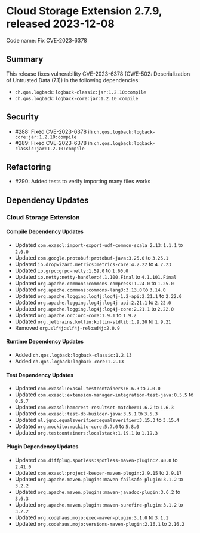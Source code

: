 # Cloud Storage Extension 2.7.9, released 2023-12-08

Code name: Fix CVE-2023-6378

## Summary

This release fixes vulnerability CVE-2023-6378 (CWE-502: Deserialization of Untrusted Data (7.1)) in the following dependencies:
* `ch.qos.logback:logback-classic:jar:1.2.10:compile`
* `ch.qos.logback:logback-core:jar:1.2.10:compile`

## Security

* #288: Fixed CVE-2023-6378 in `ch.qos.logback:logback-core:jar:1.2.10:compile`
* #289: Fixed CVE-2023-6378 in `ch.qos.logback:logback-classic:jar:1.2.10:compile`

## Refactoring

* #290: Added tests to verify importing many files works

## Dependency Updates

### Cloud Storage Extension

#### Compile Dependency Updates

* Updated `com.exasol:import-export-udf-common-scala_2.13:1.1.1` to `2.0.0`
* Updated `com.google.protobuf:protobuf-java:3.25.0` to `3.25.1`
* Updated `io.dropwizard.metrics:metrics-core:4.2.22` to `4.2.23`
* Updated `io.grpc:grpc-netty:1.59.0` to `1.60.0`
* Updated `io.netty:netty-handler:4.1.100.Final` to `4.1.101.Final`
* Updated `org.apache.commons:commons-compress:1.24.0` to `1.25.0`
* Updated `org.apache.commons:commons-lang3:3.13.0` to `3.14.0`
* Updated `org.apache.logging.log4j:log4j-1.2-api:2.21.1` to `2.22.0`
* Updated `org.apache.logging.log4j:log4j-api:2.21.1` to `2.22.0`
* Updated `org.apache.logging.log4j:log4j-core:2.21.1` to `2.22.0`
* Updated `org.apache.orc:orc-core:1.9.1` to `1.9.2`
* Updated `org.jetbrains.kotlin:kotlin-stdlib:1.9.20` to `1.9.21`
* Removed `org.slf4j:slf4j-reload4j:2.0.9`

#### Runtime Dependency Updates

* Added `ch.qos.logback:logback-classic:1.2.13`
* Added `ch.qos.logback:logback-core:1.2.13`

#### Test Dependency Updates

* Updated `com.exasol:exasol-testcontainers:6.6.3` to `7.0.0`
* Updated `com.exasol:extension-manager-integration-test-java:0.5.5` to `0.5.7`
* Updated `com.exasol:hamcrest-resultset-matcher:1.6.2` to `1.6.3`
* Updated `com.exasol:test-db-builder-java:3.5.1` to `3.5.3`
* Updated `nl.jqno.equalsverifier:equalsverifier:3.15.3` to `3.15.4`
* Updated `org.mockito:mockito-core:5.7.0` to `5.8.0`
* Updated `org.testcontainers:localstack:1.19.1` to `1.19.3`

#### Plugin Dependency Updates

* Updated `com.diffplug.spotless:spotless-maven-plugin:2.40.0` to `2.41.0`
* Updated `com.exasol:project-keeper-maven-plugin:2.9.15` to `2.9.17`
* Updated `org.apache.maven.plugins:maven-failsafe-plugin:3.1.2` to `3.2.2`
* Updated `org.apache.maven.plugins:maven-javadoc-plugin:3.6.2` to `3.6.3`
* Updated `org.apache.maven.plugins:maven-surefire-plugin:3.1.2` to `3.2.2`
* Updated `org.codehaus.mojo:exec-maven-plugin:3.1.0` to `3.1.1`
* Updated `org.codehaus.mojo:versions-maven-plugin:2.16.1` to `2.16.2`
